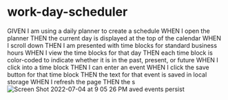 # work-day-scheduler
GIVEN I am using a daily planner to create a schedule
WHEN I open the planner
THEN the current day is displayed at the top of the calendar
WHEN I scroll down
THEN I am presented with time blocks for standard business hours
WHEN I view the time blocks for that day
THEN each time block is color-coded to indicate whether it is in the past, present, or future
WHEN I click into a time block
THEN I can enter an event
WHEN I click the save button for that time block
THEN the text for that event is saved in local storage
WHEN I refresh the page
THEN the s![Screen Shot 2022-07-04 at 9 05 26 PM](https://user-images.githubusercontent.com/99456130/177230548-d1e7b76b-cbb2-4f6b-8046-d293b3c48481.png)
aved events persist
